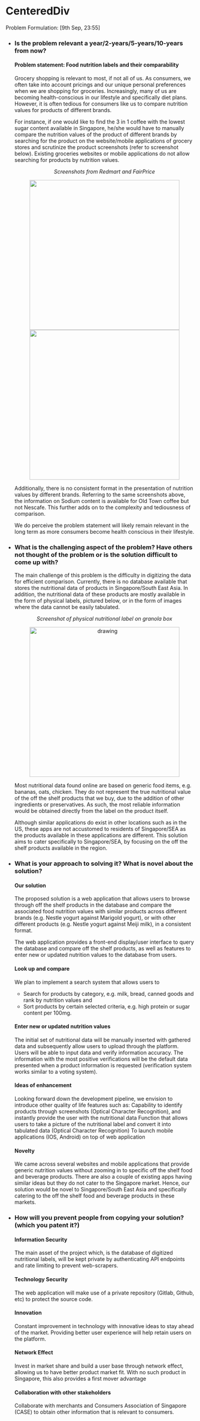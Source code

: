 # CenteredDiv

Problem Formulation: [9th Sep, 23:55]

- ### Is the problem relevant a year/2-years/5-years/10-years from now?

  #### Problem statement: Food nutrition labels and their comparability

  Grocery shopping is relevant to most, if not all of us. As consumers, we often take into account pricings and our unique personal preferences when we are shopping for groceries. Increasingly, many of us are becoming health-conscious in our lifestyle and specifically diet plans. However, it is often tedious for consumers like us to compare nutrition values for products of different brands.

  For instance, if one would like to find the 3 in 1 coffee with the lowest sugar content available in Singapore, he/she would have to manually compare the nutrition values of the product of different brands by searching for the product on the website/mobile applications of grocery stores and scrutinize the product screenshots (refer to screenshot below). Existing groceries websites or mobile applications do not allow searching for products by nutrition values.
    <p align="center">
     <i>Screenshots from Redmart and FairPrice</i>
    </p>	
    <p align="center">
    <img src="https://iili.io/6BFSp4.md.png"  border="0"  width="400">
    <img src="https://iili.io/6BKuFn.md.png"  border="0"  width="400">
   </p>
  Additionally, there is no consistent format in the presentation of nutrition values by different brands. Referring to the same screenshots above, the information on Sodium content is available for Old Town coffee but not Nescafe. This further adds on to the complexity and tediousness of comparison.

  We do perceive the problem statement will likely remain relevant in the long term as more consumers become health conscious in their lifestyle.

- ### What is the challenging aspect of the problem? Have others not thought of the problem or is the solution difficult to come up with?

  The main challenge of this problem is the difficulty in digitizing the data for efficient comparison. Currently, there is no database available that stores the nutritional data of products in Singapore/South East Asia. In addition, the nutritional data of these products are mostly available in the form of physical labels, pictured below, or in the form of images where the data cannot be easily tabulated.

  <p align="center">
   <i>Screenshot of physical nutritional label on granola box</i>
   </p>
  <p align="center">
  <img src="https://onecms-res.cloudinary.com/image/upload/s--BB0aXEcW--/c_fill%2Cg_auto%2Ch_676%2Cw_1200/f_auto%2Cq_auto/v1/tdy-migration/eglabels1_0.jpeg?itok=4t7gRPDE" alt="drawing" width="400"/>
  <p align="center">
	  
  Most nutritional data found online are based on generic food items, e.g. bananas, oats, chicken. They do not represent the true nutritional value of the off the shelf products that we buy, due to the addition of other ingredients or preservatives. As such, the most reliable information would be obtained directly from the label on the product itself.

  Although similar applications do exist in other locations such as in the US, these apps are not accustomed to residents of Singapore/SEA as the products available in these applications are different. This solution aims to cater specifically to Singapore/SEA, by focusing on the off the shelf products available in the region. 


-  ### What is your approach to solving it? What is novel about the solution?
   #### Our solution
   The proposed solution is a web application that allows users to browse through off the shelf products in the database and compare the associated food nutrition values with similar products across different brands (e.g. Nestle yogurt against Marigold yogurt), or with other different products (e.g. Nestle yogurt against Meiji milk), in a consistent format.

   The web application provides a front-end display/user interface to query the database and compare off the shelf products, as well as features to enter new or updated nutrition values to the database from users.
   #### Look up and compare
   We plan to implement a search system that allows users to 
      - Search for products by category, e.g. milk, bread, canned goods and rank by nutrition values and
      - Sort products by certain selected criteria, e.g. high protein or sugar content per 100mg.
   #### Enter new or updated nutrition values
   The initial set of nutritional data will be manually inserted with gathered data and subsequently allow users to upload through the platform. Users will be able to input data and verify information accuracy. The information with the most positive verifications will be the default data presented when a product information is requested (verification system works similar to a voting system).
   #### Ideas of enhancement
   Looking forward down the development pipeline, we envision to introduce other quality of life features such as:
Capability to identify products through screenshots (Optical Character Recognition), and instantly provide the user with the nutritional data
Function that allows users to take a picture of the nutritional label and convert it into tabulated data (Optical Character Recognition)
To launch mobile applications (IOS, Android) on top of web application
   #### Novelty
   We came across several websites and mobile applications that provide generic nutrition values without zooming in to specific off the shelf food and beverage products. There are also a couple of existing apps having similar ideas but they do not cater to the Singapore market. Hence, our solution would be novel to Singapore/South East Asia and specifically catering to the off the shelf food and beverage products in these markets. 

- ### How will you prevent people from copying your solution? (which you patent it?)

   #### Information Security
   The main asset of the project which, is the database of digitized nutritional labels, will be kept private by authenticating API endpoints and rate limiting to prevent web-scrapers. 

   #### Technology Security
   The web application will make use of a private repository (Gitlab, Github, etc) to protect the source code.

   #### Innovation
   Constant improvement in technology with innovative ideas to stay ahead of the market. Providing better user experience will help retain users on the platform.

   #### Network Effect
   Invest in market share and build a user base through network effect, allowing us to have better product market fit. With no such product in Singapore, this also provides a first mover advantage

   #### Collaboration with other stakeholders
   Collaborate with merchants and Consumers Association of Singapore (CASE) to obtain other information that is relevant to consumers.
	
